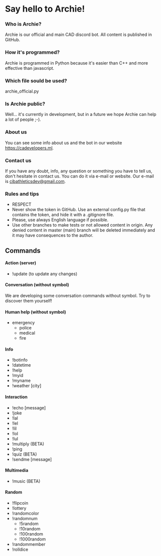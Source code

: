 # Say hello to Archie!
### Who is Archie?
Archie is our official and main CAD discord bot. All content is published in GitHub.
### How it's programmed?
Archie is programmed in Python because it's easier than C++ and more effective than javascript.
### Which file sould be used?
archie_official.py
### Is Archie public?
Well... it's currently in development, but in a future we hope Archie can help a lot of people ;-).
### About us
You can see some info about us and the bot in our website https://cadevelopers.ml.
### Contact us
If you have any doubt, info, any question or something you have to tell us, don't hesitate in contact us. You can do it via e-mail or website. Our e-mail is cibathleticsdev@gmail.com.
### Rules and tips
   - RESPECT
   - Never show the token in GitHub. Use an external config.py file that contains the token, and hide it with a .gitignore file.
   - Please, use always English language if possible.
   - Use other branches to make tests or not allowed content in origin. Any denied content in master (main) branch will be deleted immediately and it may have consequences to the author.

## Commands
#### Action (server)
   - !update (to update any changes)

#### Conversation (without symbol)
  We are developing some conversation commands without symbol. Try to discover them yourself!

#### Human help (without symbol)
   - emergency
     - police
     - medical
     - fire

#### Info
   - !botinfo
   - !datetime
   - !help
   - !myid
   - !myname
   - !weather [city]

#### Interaction
   - !echo [message]
   - !joke
   - !lal
   - !lel
   - !lil
   - !lol
   - !lul
   - !multiply (BETA)
   - !ping
   - !quiz (BETA)
   - !sendme [message]

#### Multimedia
   - !music (BETA)

#### Random
   - !flipcoin
   - !lottery
   - !randomcolor
   - !randomnum
     - !5random
     - !10random
     - !100random
     - !1000random
   - !randommember
   - !rolldice
